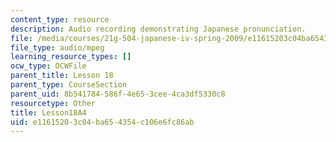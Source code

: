 ```yaml
---
content_type: resource
description: Audio recording demonstrating Japanese pronunciation.
file: /media/courses/21g-504-japanese-iv-spring-2009/e11615203c04ba654354c106e6fc86ab_Lesson18A4.mp3
file_type: audio/mpeg
learning_resource_types: []
ocw_type: OCWFile
parent_title: Lesson 18
parent_type: CourseSection
parent_uid: 8b541784-586f-4e65-3cee-4ca3df5330c8
resourcetype: Other
title: Lesson18A4
uid: e1161520-3c04-ba65-4354-c106e6fc86ab
---
```

